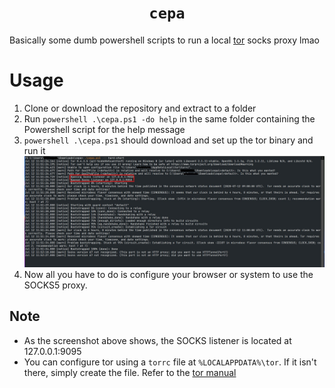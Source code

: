 <div align="center">
	<h1><code>cepa</code></h1>
</div>

Basically some dumb powershell scripts to run a local [tor](https://ww.torproject.org) socks proxy lmao 

# Usage
1. Clone or download the repository and extract to a folder
2. Run `powershell .\cepa.ps1 -do help` in the same folder containing the Powershell script for the help message
3. `powershell .\cepa.ps1` should download and set up the tor binary and run it
![screenshot1](media/1.jpg)
4. Now all you have to do is configure your browser or system to use the SOCKS5 proxy. 

## Note
- As the screenshot above shows, the SOCKS listener is located at 127.0.0.1:9095
- You can configure tor using a `torrc` file at `%LOCALAPPDATA%\tor`. If it isn't there, simply create the file. Refer to the [tor manual](https://2019.www.torproject.org/docs/tor-manual.html.en)
